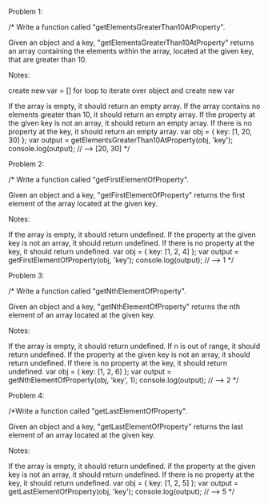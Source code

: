 
Problem 1:

/* Write a function called "getElementsGreaterThan10AtProperty".

Given an object and a key, "getElementsGreaterThan10AtProperty" returns an array containing the elements within the array, located at the given key, that are greater than 10.

Notes:

create new var = []
for loop to iterate over object and create new var

If the array is empty, it should return an empty array.
If the array contains no elements greater than 10, it should return an empty array.
If the property at the given key is not an array, it should return an empty array.
If there is no property at the key, it should return an empty array.
var obj = {
  key: [1, 20, 30]
};
var output = getElementsGreaterThan10AtProperty(obj, 'key');
console.log(output); // --> [20, 30]
*/



  
  Problem 2:
  
/* Write a function called "getFirstElementOfProperty".

Given an object and a key, "getFirstElementOfProperty" returns the first element of the array located at the given key.

Notes:

If the array is empty, it should return undefined.
If the property at the given key is not an array, it should return undefined.
If there is no property at the key, it should return undefined.
var obj = {
  key: [1, 2, 4]
};
var output = getFirstElementOfProperty(obj, 'key');
console.log(output); // --> 1
*/



Problem 3:

/* Write a function called "getNthElementOfProperty".

Given an object and a key, "getNthElementOfProperty" returns the nth element of an array located at the given key.

Notes:

If the array is empty, it should return undefined.
If n is out of range, it should return undefined.
If the property at the given key is not an array, it should return undefined.
If there is no property at the key, it should return undefined.
var obj = {
  key: [1, 2, 6]
};
var output = getNthElementOfProperty(obj, 'key', 1);
console.log(output); // --> 2
*/



Problem 4:

/*Write a function called "getLastElementOfProperty".

Given an object and a key, "getLastElementOfProperty" returns the last element of an array located at the given key.

Notes:

If the array is empty, it should return undefined.
if the property at the given key is not an array, it should return undefined.
If there is no property at the key, it should return undefined.
var obj = {
  key: [1, 2, 5]
};
var output = getLastElementOfProperty(obj, 'key');
console.log(output); // --> 5
 */

